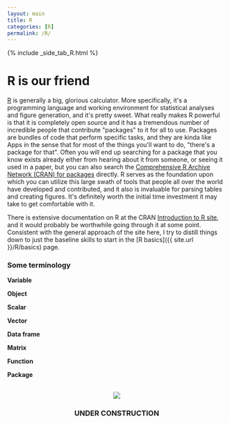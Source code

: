 ```yaml
---
layout: main
title: R
categories: [R]
permalink: /R/
---
```


{% include _side_tab_R.html %}

# R is our friend
[R](https://www.r-project.org/) is generally a big, glorious calculator. More specifically, it's a programming language and working environment for statistical analyses and figure generation, and it's pretty sweet. What really makes R powerful is that it is completely open source and it has a tremendous number of incredible people that contribute "packages" to it for all to use. Packages are bundles of code that perform specific tasks, and they are kinda like Apps in the sense that for most of the things you'll want to do, "there's a package for that". Often you will end up searching for a package that you know exists already either from hearing about it from someone, or seeing it used in a paper, but you can also search the [Comprehensive R Archive Network (CRAN) for packages](https://cran.r-project.org/web/packages/) directly. R serves as the foundation upon which you can utilize this large swath of tools that people all over the world have developed and contributed, and it also is invaluable for parsing tables and creating figures. It's definitely worth the initial time investment it may take to get comfortable with it.  

There is extensive documentation on R at the CRAN [Introduction to R site](https://cran.r-project.org/doc/manuals/r-release/R-intro.html), and it would probably be worthwhile going through it at some point. Consistent with the general approach of the site here, I try to distill things down to just the baseline skills to start in the [R basics]({{ site.url }}/R/basics) page.

<h3>Some terminology</h3>

**Variable**

**Object**

**Scalar**

**Vector**  

**Data frame**  

**Matrix**

**Function**

**Package**


<br>

<center><img src="{{ site.url }}/images/under_construction.jpeg"></center>
<center><h3>UNDER CONSTRUCTION</h3></center>
